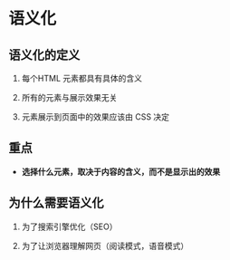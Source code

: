# 语义化

## 语义化的定义

1. 每个HTML 元素都具有具体的含义

2. 所有的元素与展示效果无关

3. 元素展示到页面中的效果应该由 CSS 决定

## 重点

+ **选择什么元素，取决于内容的含义，而不是显示出的效果**

## 为什么需要语义化

1. 为了搜索引擎优化（SEO）

2. 为了让浏览器理解网页（阅读模式，语音模式）
